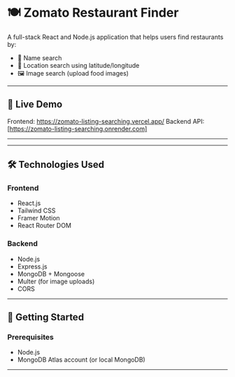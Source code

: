 # 🍽️ Zomato Restaurant Finder

A full-stack React and Node.js application that helps users find restaurants by:

- 📝 Name search
- 📍 Location search using latitude/longitude
- 🖼️ Image search (upload food images)

---

## 🔗 Live Demo

Frontend: https://zomato-listing-searching.vercel.app/
Backend API: [https://zomato-listing-searching.onrender.com]

---

---

## 🛠️ Technologies Used

### Frontend

- React.js
- Tailwind CSS
- Framer Motion
- React Router DOM

### Backend

- Node.js
- Express.js
- MongoDB + Mongoose
- Multer (for image uploads)
- CORS

---

## 🚀 Getting Started

### Prerequisites

- Node.js
- MongoDB Atlas account (or local MongoDB)

---




